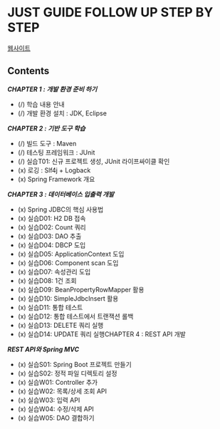 JUST GUIDE FOLLOW UP STEP BY STEP
========

[웹사이트](http://www.edwith.org/boostcamp_web/)

Contents
-----
***CHAPTER 1 : 개발 환경 준비 하기***
* (/) 학습 내용 안내
* (/) 개발 환경 설치 : JDK, Eclipse

***CHAPTER 2 : 기반 도구 학습***
* (/) 빌드 도구 : Maven
* (/) 테스팅 프레임워크 : JUnit
* (/) 실습T01: 신규 프로젝트 생성, JUnit 라이프싸이클 확인
* (x) 로깅 : Slf4j + Logback
* (x) Spring Framework 개요

***CHAPTER 3 : 데이터베이스 입출력 개발***
* (x) Spring JDBC의 핵심 사용법
* (x) 실습D01: H2 DB 접속
* (x) 실습D02: Count 쿼리
* (x) 실습D03: DAO 추출
* (x) 실습D04: DBCP 도입
* (x) 실습D05: ApplicationContext 도입
* (x) 실습D06: Component scan 도입
* (x) 실습D07: 속성관리 도입
* (x) 실습D08: 1건 조회
* (x) 실습D09: BeanPropertyRowMapper 활용
* (x) 실습D10: SimpleJdbcInsert 활용
* (x) 실습D11: 통합 테스트
* (x) 실습D12: 통합 테스트에서 트랜잭션 롤백
* (x) 실습D13: DELETE 쿼리 실행
* (x) 실습D14: UPDATE 쿼리 실행CHAPTER 4 : REST API 개발

***REST API와 Spring MVC***
* (x) 실습S01: Spring Boot 프로젝트 만들기
* (x) 실습S02: 정적 파일 디렉토리 설정
* (x) 실습W01: Controller 추가
* (x) 실습W02: 목록/상세 조회 API
* (x) 실습W03: 입력 API
* (x) 실습W04: 수정/삭제 API
* (x) 실습W05: DAO 결합하기
